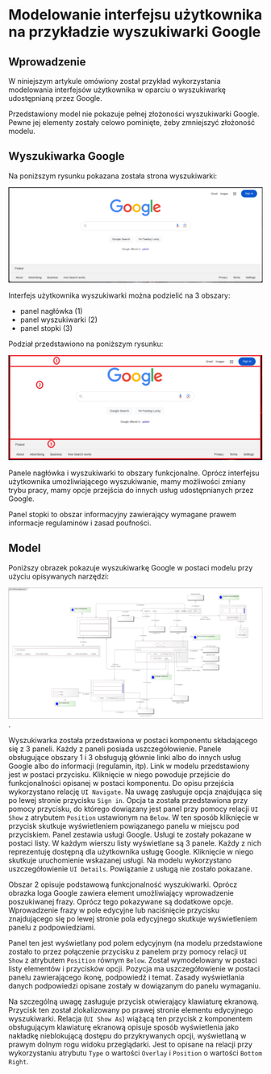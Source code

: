 # Modelowanie interfejsu użytkownika na przykładzie wyszukiwarki Google

## Wprowadzenie

W niniejszym artykule omówiony został przykład wykorzystania modelowania interfejsów użytkownika w oparciu o wyszukiwarkę udostępnianą przez Google.

Przedstawiony model nie pokazuje pełnej złożoności wyszukiwarki Google. Pewne jej elementy zostały celowo pominięte, żeby zmniejszyć złożoność modelu.

## Wyszukiwarka Google

Na poniższym rysunku pokazana została strona wyszukiwarki:

![Wyszukiwarka Google](../../img/google-search.png)

Interfejs użytkownika wyszukiwarki można podzielić na 3 obszary:

* panel nagłówka (1)
* panel wyszukiwarki (2)
* panel stopki (3)

Podział przedstawiono na poniższym rysunku:

![Obszary wyszukiwarki Google](../../img/google-search-areas.png)

Panele nagłówka i wyszukiwarki to obszary funkcjonalne. Oprócz interfejsu użytkownika umożliwiającego wyszukiwanie, mamy możliwości zmiany trybu pracy, mamy opcje przejścia do innych usług udostępnianych przez Google.

Panel stopki to obszar informacyjny zawierający wymagane prawem informacje regulaminów i zasad poufności.

## Model

Poniższy obrazek pokazuje wyszukiwarkę Google w postaci modelu przy użyciu opisywanych narzędzi:

![Model wyszukiwarki Google](../../img/google-search-model.png).

Wyszukiwarka została przedstawiona w postaci komponentu składającego się z 3 paneli. Każdy z paneli posiada uszczegółowienie. Panele obsługujące obszary 1 i 3 obsługują głównie linki albo do innych usług Google albo do informacji (regulamin, itp). Link w modelu przedstawiony jest w postaci przycisku. Kliknięcie w niego powoduje przejście do funkcjonalności opisanej w postaci komponentu. Do opisu przejścia wykorzystano relację `UI Navigate`. Na uwagę zasługuje opcja znajdująca się po lewej stronie przycisku `Sign in`. Opcja ta została przedstawiona przy pomocy przycisku, do którego dowiązany jest panel przy pomocy relacji `UI Show` z atrybutem `Position` ustawionym na `Below`. W ten sposób kliknięcie w przycisk skutkuje wyświetleniem powiązanego panelu w miejscu pod przyciskiem. Panel zestawia usługi Google. Usługi te zostały pokazane w postaci listy. W każdym wierszu listy wyświetlane są 3 panele. Każdy z nich reprezentuję dostępną dla użytkownika usługę Google. Kliknięcie w niego skutkuje uruchomienie wskazanej usługi. Na modelu wykorzystano uszczegółowienie `UI Details`. Powiązanie z usługą nie zostało pokazane.

Obszar 2 opisuje podstawową funkcjonalność wyszukiwarki. Oprócz obrazka loga Google zawiera element umożliwiający wprowadzenie poszukiwanej frazy. Oprócz tego pokazywane są dodatkowe opcje. Wprowadzenie frazy w pole edycyjne lub naciśnięcie przycisku znajdującego się po lewej stronie pola edycyjnego skutkuje wyświetleniem panelu z podpowiedziami.

Panel ten jest wyświetlany pod polem edycyjnym (na modelu przedstawione zostało to przez połączenie przycisku z panelem przy pomocy relacji `UI Show` z atrybutem `Position` równym `Below`. Został wymodelowany w postaci listy elementów i przycisków opcji. Pozycja ma uszczegółowienie w postaci panelu zawierającego ikonę, podpowiedź i temat. Zasady wyświetlania danych podpowiedzi opisane zostały w dowiązanym do panelu wymaganiu.

Na szczególną uwagę zasługuje przycisk otwierający klawiaturę ekranową. Przycisk ten został zlokalizowany po prawej stronie elementu edycyjnego wyszukiwarki. Relacja (`UI Show As`) wiążącą ten przycisk z komponentem obsługującym klawiaturę ekranową opisuje sposób wyświetlenia jako nakładkę nieblokującą dostępu do przykrywanych opcji, wyświetlaną w prawym dolnym rogu widoku przeglądarki. Jest to opisane na relacji przy wykorzystaniu atrybutu `Type` o wartości `Overlay` i `Position` o wartości `Bottom Right`.